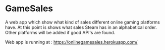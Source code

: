 # GameSales
A web app which show what kind of sales different online gaming platforms have. At this point is shows what sales Steam has in an alphabetical order. Other platforms will be added if good API's are found.

Web app is running at : https://onlinegamesales.herokuapp.com/
